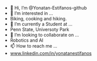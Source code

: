 - 👋 Hi, I’m @Yonatan-Estifanos-github
- 👀 I’m interested in ... 
-  Biking, cooking and hiking.  
- 🌱 I’m currently a Student at ...
- Penn State, Universoty Park 
- 💞️ I’m looking to collaborate on ...
- Robotics and AI 
- 📫 How to reach me ...
- www.linkedin.com/in/yonatanestifanos

<!---
Yonatan-Estifanos-github/Yonatan-Estifanos-github is a ✨ special ✨ repository because its `README.md` (this file) appears on your GitHub profile.
You can click the Preview link to take a look at your changes.
--->
